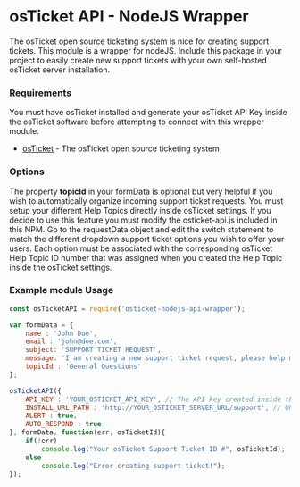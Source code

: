 # osTicket API - NodeJS Wrapper
The osTicket open source ticketing system is nice for creating support tickets. This module is a wrapper for nodeJS. Include this package in your project to easily create new support tickets with your own self-hosted osTicket server installation.
### Requirements

You  must have osTicket installed and generate your osTicket API Key inside the osTicket software before attempting to connect with this wrapper module.

* [osTicket](https://github.com/osTicket/osTicket) - The osTicket open source ticketing system

### Options
The property **topicId** in your formData is optional but very helpful if you wish to automatically organize 
incoming support ticket requests. You must setup your different Help Topics directly inside osTicket 
settings. If you decide to use this feature you must modify the osticket-api.js included in this NPM.
Go to the requestData object and edit the switch statement to match the different dropdown
support ticket options you wish to offer your users. Each option must be associated with the corresponding
osTicket Help Topic ID number that was assigned when you created the Help Topic inside the osTicket settings.

### Example module Usage
```javascript
const osTicketAPI = require('osticket-nodejs-api-wrapper');

var formData = {
    name : 'John Doe',
    email : 'john@doe.com',
    subject: 'SUPPORT TICKET REQUEST',
    message: 'I am creating a new support ticket request, please help me!',
    topicId : 'General Questions'
};

osTicketAPI({
    API_KEY : 'YOUR_OSTICKET_API_KEY', // The API key created inside the osTicket settings.
    INSTALL_URL_PATH : 'http://YOUR_OSTICKET_SERVER_URL/support', // URL path of your osTicket server installation.
    ALERT : true, 
    AUTO_RESPOND : true
}, formData, function(err, osTicketId){
    if(!err)
        console.log("Your osTicket Support Ticket ID #", osTicketId);
    else
        console.log("Error creating support ticket!");
});
```